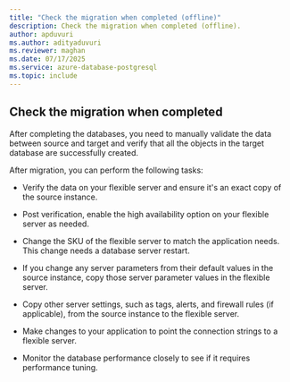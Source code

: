 ```yaml
---
title: "Check the migration when completed (offline)"
description: Check the migration when completed (offline).
author: apduvuri
ms.author: adityaduvuri
ms.reviewer: maghan
ms.date: 07/17/2025
ms.service: azure-database-postgresql
ms.topic: include
---
```

## Check the migration when completed

After completing the databases, you need to manually validate the data between source and target and verify that all the objects in the target database are successfully created.

After migration, you can perform the following tasks:

- Verify the data on your flexible server and ensure it's an exact copy of the source instance.

- Post verification, enable the high availability option on your flexible server as needed.

- Change the SKU of the flexible server to match the application needs. This change needs a database server restart.

- If you change any server parameters from their default values in the source instance, copy those server parameter values in the flexible server.

- Copy other server settings, such as tags, alerts, and firewall rules (if applicable), from the source instance to the flexible server.

- Make changes to your application to point the connection strings to a flexible server.

- Monitor the database performance closely to see if it requires performance tuning.
